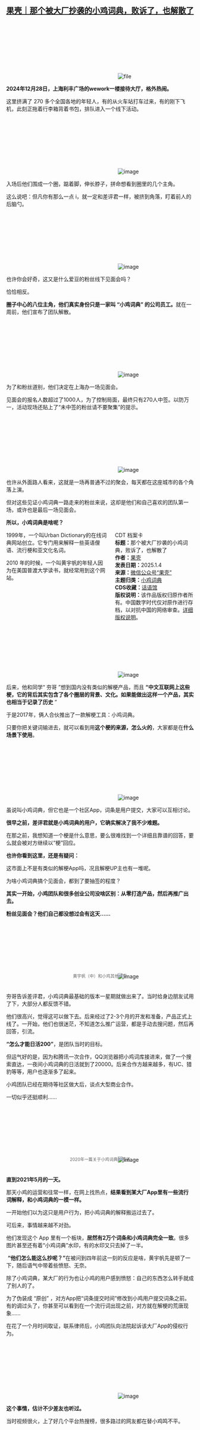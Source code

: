 <!--1735994270000-->
[果壳｜那个被大厂抄袭的小鸡词典，败诉了，也解散了](https://chinadigitaltimes.net/chinese/714661.html)
------

<p><img decoding="async" src="data:image/svg+xml,%3Csvg%20xmlns='http://www.w3.org/2000/svg'%20viewBox='0%200%200%200'%3E%3C/svg%3E" alt="file" data-lazy-src="https://chinadigitaltimes.net/chinese/files/2025/01/image-1735993425682.png"><noscript><img decoding="async" src="https://chinadigitaltimes.net/chinese/files/2025/01/image-1735993425682.png" alt="file"></noscript></p><p><strong>2024年12月28日，上海利丰广场的wework一楼接待大厅，格外热闹。</strong></p><p>这里挤满了 270&nbsp;多个全国各地的年轻人，有的从火车站打车过来，有的刚下飞机，此刻正拖着行李箱背着书包，排队进入一个线下活动。</p><p><img decoding="async" src="data:image/svg+xml,%3Csvg%20xmlns='http://www.w3.org/2000/svg'%20viewBox='0%200%200%200'%3E%3C/svg%3E" alt="image" data-lazy-src="https://chinadigitaltimes.net/chinese/files/2025/01/post-714661-67792ac62f3f8."><noscript><img decoding="async" src="https://chinadigitaltimes.net/chinese/files/2025/01/post-714661-67792ac62f3f8." alt="image"></noscript></p><p>入场后他们围成一个圈，踮着脚，伸长脖子，拼命想看到圈里的几个主角。</p><p>这么说吧：但凡你有那么一点 i，就一定和差评君一样，被挤到角落，盯着前人的后脑勺。</p><p><img decoding="async" src="data:image/svg+xml,%3Csvg%20xmlns='http://www.w3.org/2000/svg'%20viewBox='0%200%200%200'%3E%3C/svg%3E" alt="image" data-lazy-src="https://chinadigitaltimes.net/chinese/files/2025/01/post-714661-67792ac639c2b."><noscript><img decoding="async" src="https://chinadigitaltimes.net/chinese/files/2025/01/post-714661-67792ac639c2b." alt="image"></noscript></p><p>也许你会好奇，这又是什么爱豆的粉丝线下见面会吗？</p><p>恰恰相反。</p><p><strong>圈子中心的八位主角，他们真实身份只是一家叫&nbsp;“小鸡词典”&nbsp;的公司员工。</strong>就在一周前，他们宣布了团队解散。</p><p><img decoding="async" src="data:image/svg+xml,%3Csvg%20xmlns='http://www.w3.org/2000/svg'%20viewBox='0%200%200%200'%3E%3C/svg%3E" alt="image" data-lazy-src="https://chinadigitaltimes.net/chinese/files/2025/01/post-714661-67792ac64cba2.png"><noscript><img decoding="async" src="https://chinadigitaltimes.net/chinese/files/2025/01/post-714661-67792ac64cba2.png" alt="image"></noscript></p><p>为了和粉丝道别，他们决定在上海办一场见面会。</p><p>见面会的报名人数超过了1000人，为了控制局面，最终只有270人中签。以防万一，活动现场还贴上了“未中签的粉丝请不要聚集”的提示。</p><p><img decoding="async" src="data:image/svg+xml,%3Csvg%20xmlns='http://www.w3.org/2000/svg'%20viewBox='0%200%200%200'%3E%3C/svg%3E" alt="image" data-lazy-src="https://chinadigitaltimes.net/chinese/files/2025/01/post-714661-67792ac655f70."><noscript><img decoding="async" src="https://chinadigitaltimes.net/chinese/files/2025/01/post-714661-67792ac655f70." alt="image"></noscript></p><p>也许从外面路人看来，这就是一场再普通不过的聚会，每天都在这座城市的各个角落上演。</p><p>但对这些见证小鸡词典一路走来的粉丝来说，这却是他们和自己喜欢的团队第一场，或许也是最后一场见面会。</p><p><strong>所以，小鸡词典是啥呢？</strong></p><div style="width:42%;float:right;padding-left:20px;"><div class="su-spoiler su-spoiler-style-fancy su-spoiler-icon-chevron-circle" data-scroll-offset="0" data-anchor-in-url="no"><div class="su-spoiler-title" tabindex="0" role="button"><span class="su-spoiler-icon"></span>CDT 档案卡</div><div class="su-spoiler-content su-u-clearfix su-u-trim"><strong>标题：</strong>那个被大厂抄袭的小鸡词典，败诉了，也解散了<br><strong>作者：</strong><a href="https://chinadigitaltimes.net/space/果壳" target="_blank">果壳</a><br><strong>发表日期：</strong>2025.1.4<br><strong>来源：</strong><a href="https://web.archive.org/web/*/https://mp.weixin.qq.com/s/ayJFSAy09DDa-KGau1iuuw" target="_blank">微信公众号“果壳”</a><br><strong>主题归类：</strong><a href="https://chinadigitaltimes.net/space/小鸡词典" target="_blank">小鸡词典</a><br><strong>CDS收藏：</strong><a href="https://chinadigitaltimes.net/space/%E8%AF%9D%E8%AF%AD%E9%A6%86" target="_blank" rel="noopener">话语馆</a><br><strong>版权说明：</strong>该作品版权归原作者所有。中国数字时代仅对原作进行存档，以对抗中国的网络审查。<a href="https://chinadigitaltimes.net/chinese/copyright">详细版权说明</a>。</div></div></div><p>1999年，一个叫Urban Dictionary的在线词典网站创立。它专门用来解释一些英语俚语、流行梗和亚文化名词。</p><p>2010 年的时候，一个叫黄宇帆的年轻人因为在美国普渡大学读书，就经常用到这个网站。</p><p><img decoding="async" src="data:image/svg+xml,%3Csvg%20xmlns='http://www.w3.org/2000/svg'%20viewBox='0%200%200%200'%3E%3C/svg%3E" alt="image" data-lazy-src="https://chinadigitaltimes.net/chinese/files/2025/01/post-714661-67792ac65fe49.png"><noscript><img decoding="async" src="https://chinadigitaltimes.net/chinese/files/2025/01/post-714661-67792ac65fe49.png" alt="image"></noscript></p><p>后来，他和同学“ 夯哥 ”想到国内没有类似的解梗产品，而且&nbsp;<strong>“中文互联网上这些梗，它的背后其实包含了各个圈层的背景、文化。如果能做出这样一个产品，其实也相当于记录了历史</strong>&nbsp;”&nbsp;</p><p>于是2017年，俩人合伙推出了一款解梗工具：小鸡词典。</p><p>只要你把关键词输进去，就可以看到用<strong>这个梗的来源，怎么火的</strong>，大家都是在<strong>什么场景下使用</strong>。</p><p><img decoding="async" src="data:image/svg+xml,%3Csvg%20xmlns='http://www.w3.org/2000/svg'%20viewBox='0%200%200%200'%3E%3C/svg%3E" alt="image" data-lazy-src="https://chinadigitaltimes.net/chinese/files/2025/01/post-714661-67792ac6708dc.png"><noscript><img decoding="async" src="https://chinadigitaltimes.net/chinese/files/2025/01/post-714661-67792ac6708dc.png" alt="image"></noscript></p><p>虽说叫小鸡词典，但它也是一个社区App，词条是用户提交，大家可以互相讨论。</p><p><strong>很早之前，差评君就是小鸡词典的用户，它确实解决了我不少难题。</strong></p><p>在那之前，我想知道一个梗是什么意思，要么很难找到一个详细且靠谱的回答，要么就会被对方继续以“梗”回应。</p><p><strong>也许你看到这里，还是有疑问：</strong></p><p>这市面上不是有类似的解梗App吗，况且解梗UP主也有一堆呢。</p><p>为啥小鸡词典搞个见面会，都到了要抽签的程度？</p><p><strong>其实一开始，小鸡团队和很多创业公司没啥区别：从零打造产品，然后再推广出去。</strong></p><p><strong>粉丝见面会？他们自己都没想过会有这天……</strong></p><p><img decoding="async" src="data:image/svg+xml,%3Csvg%20xmlns='http://www.w3.org/2000/svg'%20viewBox='0%200%200%200'%3E%3C/svg%3E" alt="image" data-lazy-src="https://chinadigitaltimes.net/chinese/files/2025/01/post-714661-67792ac679c72."><noscript><img decoding="async" src="https://chinadigitaltimes.net/chinese/files/2025/01/post-714661-67792ac679c72." alt="image"></noscript><br><span style="font-size: 0.8em;color: #666;display: block;text-align: center;margin-bottom:32px; margin-top: -20px;line-height:22px;">黄宇帆（中）和小鸡其他成员</span></p><p>夯哥告诉差评君，小鸡词典最基础的版本一星期就做出来了。当时给身边朋友试用了下，大部分人都反馈不错。</p><p>他们很高兴，觉得这可以做下去。后来经过了2-3个月的开发和准备，产品正式上线了。一开始，他们也很迷茫，不知道怎么推广运营，都是手动去搜问题，然后再回答，引流。</p><p><strong>“怎么才能日活200”</strong>，是团队当时的目标。</p><p>但运气好的是，因为和腾讯一次合作，QQ浏览器把小鸡词库接进来，做了一个搜索直达，一夜间小鸡词典的日活就到了20000。后来合作方越来越多，有UC、猎豹等等，用户也逐渐多了起来。</p><p>小鸡团队已经在期待等社区做大后，谈点大型商业合作。</p><p>一切似乎还挺顺利……</p><p><img decoding="async" src="data:image/svg+xml,%3Csvg%20xmlns='http://www.w3.org/2000/svg'%20viewBox='0%200%200%200'%3E%3C/svg%3E" alt="image" data-lazy-src="https://chinadigitaltimes.net/chinese/files/2025/01/post-714661-67792ac6832f9.png"><noscript><img decoding="async" src="https://chinadigitaltimes.net/chinese/files/2025/01/post-714661-67792ac6832f9.png" alt="image"></noscript><br><span style="font-size: 0.8em;color: #666;display: block;text-align: center;margin-bottom:32px; margin-top: -20px;line-height:22px;">2020年一篇关于小鸡词典的报道</span></p><p><strong>直到2021年5月的一天。</strong></p><p>那天小鸡的运营和往常一样，在网上找热点，<strong>结果看到某大厂App里有一些流行词解释，和小鸡词典的一模一样。</strong></p><p>一开始他们以为这只是用户行为，把小鸡词典的解释搬运过去了。</p><p>可后来，事情越来越不对劲。</p><p>他们发现这个 App 里有一个板块，<strong>居然有2万个词条和小鸡词典完全一致</strong>。很多图片甚至还有着“小鸡词典”水印，有的水印又只去掉了一半。</p><p>&nbsp;<strong>“他们怎么能这么抄呢？”</strong>在被问到四年前这一刻的反应是啥，黄宇帆先是顿了一下，随后语气中带着些愤怒、无奈。</p><p>除了小鸡词典，某大厂的行为也让小鸡的用户感到愤怒：自己的东西怎么转手就成了别人的了。</p><p>为了伪装成&nbsp;“原创”&nbsp;，对方App把“词条提交时间”修改到小鸡用户提交词条之前。有的调过头了，你甚至可以看到在一个流行词出现之前，对方就在解梗的荒唐现象……</p><p>在花了一个月时间取证，联系律师后，小鸡团队向法院起诉该大厂App的侵权行为。</p><p><img decoding="async" src="data:image/svg+xml,%3Csvg%20xmlns='http://www.w3.org/2000/svg'%20viewBox='0%200%200%200'%3E%3C/svg%3E" alt="image" data-lazy-src="https://chinadigitaltimes.net/chinese/files/2025/01/post-714661-67792ac699ea6.png"><noscript><img decoding="async" src="https://chinadigitaltimes.net/chinese/files/2025/01/post-714661-67792ac699ea6.png" alt="image"></noscript></p><p><strong>这个事情，估计不少差友也听过。</strong></p><p>当时视频很火，上了好几个平台热搜榜，很多路过的网友都在替小鸡鸣不平。</p><p><img decoding="async" src="data:image/svg+xml,%3Csvg%20xmlns='http://www.w3.org/2000/svg'%20viewBox='0%200%200%200'%3E%3C/svg%3E" alt="image" data-lazy-src="https://chinadigitaltimes.net/chinese/files/2025/01/post-714661-67792ac6b0f82.png"><noscript><img decoding="async" src="https://chinadigitaltimes.net/chinese/files/2025/01/post-714661-67792ac6b0f82.png" alt="image"></noscript></p><p>一边官司要打，一边工作还要继续。</p><p>有时，小鸡词典会在B站上传一些公司日常，比如“工作一半被老板带去游乐园玩”“公司穷但大家很快乐”，结果发现观众们很喜欢看。于是，他们就兼职做起了自媒体。</p><p><img decoding="async" src="data:image/svg+xml,%3Csvg%20xmlns='http://www.w3.org/2000/svg'%20viewBox='0%200%200%200'%3E%3C/svg%3E" alt="image" data-lazy-src="https://chinadigitaltimes.net/chinese/files/2025/01/post-714661-67792ac6bbd6b."><noscript><img decoding="async" src="https://chinadigitaltimes.net/chinese/files/2025/01/post-714661-67792ac6bbd6b." alt="image"></noscript></p><p><strong>这，就是很多人喜欢小鸡词典的开始。</strong></p><p>网友们看完视频，都觉得小鸡才是他们心目中的理想职场，他们喜欢这样的氛围。</p><p>差评君简单列几点噢：</p><p>公司没有KPI，没有绩效考核，也不看你迟不迟到。有女同事失恋了，黄宇帆带了一瓶茅台来公司喝；公司去游乐园团建，黄宇帆定在了周五，因为那天人少。</p><p>其实对于这些，黄宇帆也解释说一呢自己也起不来，二呢就这么几个人，大家都知道自己手头活是啥，确实不需要怎么管。</p><p><img decoding="async" src="data:image/svg+xml,%3Csvg%20xmlns='http://www.w3.org/2000/svg'%20viewBox='0%200%200%200'%3E%3C/svg%3E" alt="image" data-lazy-src="https://chinadigitaltimes.net/chinese/files/2025/01/post-714661-67792ac6c7831.png"><noscript><img decoding="async" src="https://chinadigitaltimes.net/chinese/files/2025/01/post-714661-67792ac6c7831.png" alt="image"></noscript></p><p><img decoding="async" src="data:image/svg+xml,%3Csvg%20xmlns='http://www.w3.org/2000/svg'%20viewBox='0%200%200%200'%3E%3C/svg%3E" alt="image" data-lazy-src="https://chinadigitaltimes.net/chinese/files/2025/01/post-714661-67792ac6cfbf5.png"><noscript><img decoding="async" src="https://chinadigitaltimes.net/chinese/files/2025/01/post-714661-67792ac6cfbf5.png" alt="image"></noscript><br><span style="font-size: 0.8em;color: #666;display: block;text-align: center;margin-bottom:32px; margin-top: -20px;line-height:22px;">视频里最常见弹幕</span></p><p><strong>这还不够。“ 不把员工当人看 ”的职场，在小鸡词典这里成了“ 不把老板当人看&nbsp;”。</strong></p><p>比如达成多少目标，老板就得穿女装，跳宅舞。</p><p>在恰饭视频里为了整效果，老板在公园里 cos 成美人鱼，夸甲方产品。</p><p>有时候老板不听话，那基本都是一个被员工“霸凌”的下场……</p><p><img decoding="async" src="data:image/svg+xml,%3Csvg%20xmlns='http://www.w3.org/2000/svg'%20viewBox='0%200%200%200'%3E%3C/svg%3E" alt="image" data-lazy-src="https://chinadigitaltimes.net/chinese/files/2025/01/post-714661-67792ac6db464.gif"><noscript><img decoding="async" src="https://chinadigitaltimes.net/chinese/files/2025/01/post-714661-67792ac6db464.gif" alt="image"></noscript></p><p>大伙儿给面了叫老板黄总，平时，都叫黄狗。</p><p><img decoding="async" src="data:image/svg+xml,%3Csvg%20xmlns='http://www.w3.org/2000/svg'%20viewBox='0%200%200%200'%3E%3C/svg%3E" alt="image" data-lazy-src="https://chinadigitaltimes.net/chinese/files/2025/01/post-714661-67792ac6e7048."><noscript><img decoding="async" src="https://chinadigitaltimes.net/chinese/files/2025/01/post-714661-67792ac6e7048." alt="image"></noscript><br><span style="font-size: 0.8em;color: #666;display: block;text-align: center;margin-bottom:32px; margin-top: -20px;line-height:22px;">差评君在现场也抽到了一顶印着黄狗的帽子 </span></p><p>因为和员工过于打成一片，粉丝们还建议黄宇帆学习《劳动保护法》来保护自己。</p><p><img decoding="async" src="data:image/svg+xml,%3Csvg%20xmlns='http://www.w3.org/2000/svg'%20viewBox='0%200%200%200'%3E%3C/svg%3E" alt="image" data-lazy-src="https://chinadigitaltimes.net/chinese/files/2025/01/post-714661-67792ac6efaa8.png"><noscript><img decoding="async" src="https://chinadigitaltimes.net/chinese/files/2025/01/post-714661-67792ac6efaa8.png" alt="image"></noscript></p><p>就这样，小鸡词典慢慢成为了无数应届毕业生、职场打工人心里的乌托邦。</p><p><strong>当然，差评君觉得大家喜欢小鸡，也不光是氛围好。</strong></p><p>氛围好的公司很多，但有一点是小鸡词典独有的，那就是<strong>永远不会被现实打倒的积极与乐观。</strong></p><p>2023年1月，因为一些不可抗力因素，小鸡词典停服。</p><p>这换成一般公司，应该是直接关门了。</p><p><img decoding="async" src="data:image/svg+xml,%3Csvg%20xmlns='http://www.w3.org/2000/svg'%20viewBox='0%200%200%200'%3E%3C/svg%3E" alt="image" data-lazy-src="https://chinadigitaltimes.net/chinese/files/2025/01/post-714661-67792ac703ad1.png"><noscript><img decoding="async" src="https://chinadigitaltimes.net/chinese/files/2025/01/post-714661-67792ac703ad1.png" alt="image"></noscript></p><p>但黄宇帆并没有说解散，而是尽可能地让团队维持下去。他让开发团队接些外包，并把App运营转到了视频这块，通过自媒体来接点商单。</p><p><img decoding="async" src="data:image/svg+xml,%3Csvg%20xmlns='http://www.w3.org/2000/svg'%20viewBox='0%200%200%200'%3E%3C/svg%3E" alt="image" data-lazy-src="https://chinadigitaltimes.net/chinese/files/2025/01/post-714661-67792ac717bc7.png"><noscript><img decoding="async" src="https://chinadigitaltimes.net/chinese/files/2025/01/post-714661-67792ac717bc7.png" alt="image"></noscript></p><p><strong>就这样持续了两年。</strong>2024年11月，小鸡词典的官司有了最终结果——<strong>他们败诉了</strong>。</p><p>判决认为，无法认定小鸡的内容曾经在对方的产品中出现过。</p><p><img decoding="async" src="data:image/svg+xml,%3Csvg%20xmlns='http://www.w3.org/2000/svg'%20viewBox='0%200%200%200'%3E%3C/svg%3E" alt="image" data-lazy-src="https://chinadigitaltimes.net/chinese/files/2025/01/post-714661-67792ac720a26.png"><noscript><img decoding="async" src="https://chinadigitaltimes.net/chinese/files/2025/01/post-714661-67792ac720a26.png" alt="image"></noscript></p><p>对于这个结果，黄宇帆给我的回答是“震惊”“能被对方在法庭上的辩解气笑了”……</p><p>差评君也能猜到，这个答案团队里每个人都无法接受。可结果已经定了，他们也尽力了，愤怒但无奈。</p><p>不过，即便产品被抄袭，产品停服，起诉又败诉&nbsp;……</p><p>他们依旧在更新办公日常，团队每个人依旧乐观面对一切。</p><p><img decoding="async" src="data:image/svg+xml,%3Csvg%20xmlns='http://www.w3.org/2000/svg'%20viewBox='0%200%200%200'%3E%3C/svg%3E" alt="image" data-lazy-src="https://chinadigitaltimes.net/chinese/files/2025/01/post-714661-67792ac72eb45.png"><noscript><img decoding="async" src="https://chinadigitaltimes.net/chinese/files/2025/01/post-714661-67792ac72eb45.png" alt="image"></noscript></p><p>在28号的线下见面会，团队成员也特地说到今天不聊那些不开心的。</p><p><img decoding="async" src="data:image/svg+xml,%3Csvg%20xmlns='http://www.w3.org/2000/svg'%20viewBox='0%200%200%200'%3E%3C/svg%3E" alt="image" data-lazy-src="https://chinadigitaltimes.net/chinese/files/2025/01/post-714661-67792ac7379a0."><noscript><img decoding="async" src="https://chinadigitaltimes.net/chinese/files/2025/01/post-714661-67792ac7379a0." alt="image"></noscript><br><span style="font-size: 0.8em;color: #666;display: block;text-align: center;margin-bottom:32px; margin-top: -20px;line-height:22px;">小鸡词典团队和粉丝互动</span></p><p><strong>那么解散的导火索，是这个官司输了吗？</strong></p><p>是，也不是。</p><p>官司确实让小鸡词典遇到了一些没有料到且难以解决的困难。</p><p>但解散的根本原因，还是营收。</p><p>黄宇帆说其实转型做自媒体之后，他们情况反倒好了点，有一些盈利，自己没有再往里面掏钱，员工也涨了薪资。</p><p>但是，这是在没有算上房租，他自己不拿工资，夯哥也拿着相当低工资的情况下。</p><p><strong>“ 如果真要算这些，公司还是亏的 ”。</strong></p><p><img decoding="async" src="data:image/svg+xml,%3Csvg%20xmlns='http://www.w3.org/2000/svg'%20viewBox='0%200%200%200'%3E%3C/svg%3E" alt="image" data-lazy-src="https://chinadigitaltimes.net/chinese/files/2025/01/post-714661-67792ac73ff13."><noscript><img decoding="async" src="https://chinadigitaltimes.net/chinese/files/2025/01/post-714661-67792ac73ff13." alt="image"></noscript><br><span style="font-size: 0.8em;color: #666;display: block;text-align: center;margin-bottom:32px; margin-top: -20px;line-height:22px;">招待粉丝入场的黄宇帆</span></p><p>在停服后的两年，公司情况也一直没改善。</p><p>团队讨论、调研过很多方向，做新的工具App，找新的业务，但都没有找到好的方法。</p><p>因为<strong>成本和不确定性</strong>，都是要团队要面临的问题。</p><p><img decoding="async" src="data:image/svg+xml,%3Csvg%20xmlns='http://www.w3.org/2000/svg'%20viewBox='0%200%200%200'%3E%3C/svg%3E" alt="image" data-lazy-src="https://chinadigitaltimes.net/chinese/files/2025/01/post-714661-67792ac74939f."><noscript><img decoding="async" src="https://chinadigitaltimes.net/chinese/files/2025/01/post-714661-67792ac74939f." alt="image"></noscript></p><p>夯哥给差评君分析了一下。</p><p>工具类产品本身就是个成长稍微慢一些的东西，团队如何面对这个不确定性，大家又愿意花多长时间继续从0到1做一款产品。</p><p>假如做成一款产品要三四年。那三四年之后呢，市场环境又是什么样，赛道里会不会有其他强劲的对手？</p><p>解散并不是黄宇帆或夯哥一个人的决定，而是团队在讨论过程中慢慢得出来的。</p><p>做出决定时，大伙儿并没有崩溃，没有难以接受。</p><p><strong>或许每个人也清楚，他们尽力了，这已经是他们当下最好的选择了。这个存在了7年，无数网友梦想的乌托邦公司，还是到了说再见的时候。</strong></p><p><img decoding="async" src="data:image/svg+xml,%3Csvg%20xmlns='http://www.w3.org/2000/svg'%20viewBox='0%200%200%200'%3E%3C/svg%3E" alt="image" data-lazy-src="https://chinadigitaltimes.net/chinese/files/2025/01/post-714661-67792ac750818.png"><noscript><img decoding="async" src="https://chinadigitaltimes.net/chinese/files/2025/01/post-714661-67792ac750818.png" alt="image"></noscript></p><p>于是，就有了文章开头那一个场景了。</p><p>活动原本计划从下午1点举办到晚上6点，一共有270个名额。但因为粉丝太多，为了不让大家失望，团队临时增加了一场。</p><p>前一场见面会刚结束，下一场170位粉丝也已经等在门口。</p><p><strong>从下午1点到晚上10点多，小鸡团队和400多位粉丝陪伴了9个小时。</strong></p><p><img decoding="async" src="data:image/svg+xml,%3Csvg%20xmlns='http://www.w3.org/2000/svg'%20viewBox='0%200%200%200'%3E%3C/svg%3E" alt="image" data-lazy-src="https://chinadigitaltimes.net/chinese/files/2025/01/post-714661-67792ac759a77."><noscript><img decoding="async" src="https://chinadigitaltimes.net/chinese/files/2025/01/post-714661-67792ac759a77." alt="image"></noscript></p><p>这期间，粉丝们留影打卡、签名、回忆各个瞬间、互动玩游戏，最后再大合唱。</p><p>每个人都在用自己喜欢的方式去享受这个瞬间。</p><p><img decoding="async" src="data:image/svg+xml,%3Csvg%20xmlns='http://www.w3.org/2000/svg'%20viewBox='0%200%200%200'%3E%3C/svg%3E" alt="image" data-lazy-src="https://chinadigitaltimes.net/chinese/files/2025/01/post-714661-67792ac76406d.gif"><noscript><img decoding="async" src="https://chinadigitaltimes.net/chinese/files/2025/01/post-714661-67792ac76406d.gif" alt="image"></noscript></p><p>有人说小鸡词典给他带来了最快乐的时光；还有大学生说小鸡词典给他构建了一个理想的职场蓝图。</p><p><img decoding="async" src="data:image/svg+xml,%3Csvg%20xmlns='http://www.w3.org/2000/svg'%20viewBox='0%200%200%200'%3E%3C/svg%3E" alt="image" data-lazy-src="https://chinadigitaltimes.net/chinese/files/2025/01/post-714661-67792ac76d161.png"><noscript><img decoding="async" src="https://chinadigitaltimes.net/chinese/files/2025/01/post-714661-67792ac76d161.png" alt="image"></noscript></p><p>因为职场很残酷，从学校离开直接进入职场更残酷。</p><p>优胜劣汰，人们喜欢小鸡词典，支持小鸡词典，并不意味着大家天真地认为小鸡词典就应该是所有职场的样子。</p><p><strong>大家只想让小鸡能好好活着，以此来证明，一家美好、温暖、平等、自由的公司是可以在这样的环境中生存下来。</strong></p><p>当每个人怀念小鸡词典时，当每个人舍不得团队解散时，其实他们也在和心里的那个乌托邦做告别。</p><p>感觉就像一个童话故事，一个陪着自己走了很多天的童话故事。</p><p>最终还是成了童话。</p><p><img decoding="async" src="data:image/svg+xml,%3Csvg%20xmlns='http://www.w3.org/2000/svg'%20viewBox='0%200%200%200'%3E%3C/svg%3E" alt="image" data-lazy-src="https://chinadigitaltimes.net/chinese/files/2025/01/post-714661-67792ac7754b8.png"><noscript><img decoding="async" src="https://chinadigitaltimes.net/chinese/files/2025/01/post-714661-67792ac7754b8.png" alt="image"></noscript></p><p>撰文：刺猬</p><p>编辑：莽山烙铁头</p><p>美编：萱萱</p><p>图片、资料来源：</p><p>感谢黄宇帆、夯哥接受采访</p><p>B站@小鸡词典、评论区网友截图</p><div class="addtoany_share_save_container addtoany_content addtoany_content_bottom"><div class="a2a_kit a2a_kit_size_32 addtoany_list" data-a2a-url="https://chinadigitaltimes.net/chinese/714661.html" data-a2a-title="果壳｜那个被大厂抄袭的小鸡词典，败诉了，也解散了"><a class="a2a_button_facebook" href="https://www.addtoany.com/add_to/facebook?linkurl=https%3A%2F%2Fchinadigitaltimes.net%2Fchinese%2F714661.html&amp;linkname=%E6%9E%9C%E5%A3%B3%EF%BD%9C%E9%82%A3%E4%B8%AA%E8%A2%AB%E5%A4%A7%E5%8E%82%E6%8A%84%E8%A2%AD%E7%9A%84%E5%B0%8F%E9%B8%A1%E8%AF%8D%E5%85%B8%EF%BC%8C%E8%B4%A5%E8%AF%89%E4%BA%86%EF%BC%8C%E4%B9%9F%E8%A7%A3%E6%95%A3%E4%BA%86" title="Facebook" rel="nofollow noopener" target="_blank"></a><a class="a2a_button_twitter" href="https://www.addtoany.com/add_to/twitter?linkurl=https%3A%2F%2Fchinadigitaltimes.net%2Fchinese%2F714661.html&amp;linkname=%E6%9E%9C%E5%A3%B3%EF%BD%9C%E9%82%A3%E4%B8%AA%E8%A2%AB%E5%A4%A7%E5%8E%82%E6%8A%84%E8%A2%AD%E7%9A%84%E5%B0%8F%E9%B8%A1%E8%AF%8D%E5%85%B8%EF%BC%8C%E8%B4%A5%E8%AF%89%E4%BA%86%EF%BC%8C%E4%B9%9F%E8%A7%A3%E6%95%A3%E4%BA%86" title="Twitter" rel="nofollow noopener" target="_blank"></a><a class="a2a_button_telegram" href="https://www.addtoany.com/add_to/telegram?linkurl=https%3A%2F%2Fchinadigitaltimes.net%2Fchinese%2F714661.html&amp;linkname=%E6%9E%9C%E5%A3%B3%EF%BD%9C%E9%82%A3%E4%B8%AA%E8%A2%AB%E5%A4%A7%E5%8E%82%E6%8A%84%E8%A2%AD%E7%9A%84%E5%B0%8F%E9%B8%A1%E8%AF%8D%E5%85%B8%EF%BC%8C%E8%B4%A5%E8%AF%89%E4%BA%86%EF%BC%8C%E4%B9%9F%E8%A7%A3%E6%95%A3%E4%BA%86" title="Telegram" rel="nofollow noopener" target="_blank"></a><a class="a2a_button_reddit" href="https://www.addtoany.com/add_to/reddit?linkurl=https%3A%2F%2Fchinadigitaltimes.net%2Fchinese%2F714661.html&amp;linkname=%E6%9E%9C%E5%A3%B3%EF%BD%9C%E9%82%A3%E4%B8%AA%E8%A2%AB%E5%A4%A7%E5%8E%82%E6%8A%84%E8%A2%AD%E7%9A%84%E5%B0%8F%E9%B8%A1%E8%AF%8D%E5%85%B8%EF%BC%8C%E8%B4%A5%E8%AF%89%E4%BA%86%EF%BC%8C%E4%B9%9F%E8%A7%A3%E6%95%A3%E4%BA%86" title="Reddit" rel="nofollow noopener" target="_blank"></a><a class="a2a_button_whatsapp" href="https://www.addtoany.com/add_to/whatsapp?linkurl=https%3A%2F%2Fchinadigitaltimes.net%2Fchinese%2F714661.html&amp;linkname=%E6%9E%9C%E5%A3%B3%EF%BD%9C%E9%82%A3%E4%B8%AA%E8%A2%AB%E5%A4%A7%E5%8E%82%E6%8A%84%E8%A2%AD%E7%9A%84%E5%B0%8F%E9%B8%A1%E8%AF%8D%E5%85%B8%EF%BC%8C%E8%B4%A5%E8%AF%89%E4%BA%86%EF%BC%8C%E4%B9%9F%E8%A7%A3%E6%95%A3%E4%BA%86" title="WhatsApp" rel="nofollow noopener" target="_blank"></a><a class="a2a_button_email" href="https://www.addtoany.com/add_to/email?linkurl=https%3A%2F%2Fchinadigitaltimes.net%2Fchinese%2F714661.html&amp;linkname=%E6%9E%9C%E5%A3%B3%EF%BD%9C%E9%82%A3%E4%B8%AA%E8%A2%AB%E5%A4%A7%E5%8E%82%E6%8A%84%E8%A2%AD%E7%9A%84%E5%B0%8F%E9%B8%A1%E8%AF%8D%E5%85%B8%EF%BC%8C%E8%B4%A5%E8%AF%89%E4%BA%86%EF%BC%8C%E4%B9%9F%E8%A7%A3%E6%95%A3%E4%BA%86" title="Email" rel="nofollow noopener" target="_blank"></a><a class="a2a_button_copy_link" href="https://www.addtoany.com/add_to/copy_link?linkurl=https%3A%2F%2Fchinadigitaltimes.net%2Fchinese%2F714661.html&amp;linkname=%E6%9E%9C%E5%A3%B3%EF%BD%9C%E9%82%A3%E4%B8%AA%E8%A2%AB%E5%A4%A7%E5%8E%82%E6%8A%84%E8%A2%AD%E7%9A%84%E5%B0%8F%E9%B8%A1%E8%AF%8D%E5%85%B8%EF%BC%8C%E8%B4%A5%E8%AF%89%E4%BA%86%EF%BC%8C%E4%B9%9F%E8%A7%A3%E6%95%A3%E4%BA%86" title="Copy Link" rel="nofollow noopener" target="_blank"></a><a class="a2a_dd addtoany_share_save addtoany_share" href="https://www.addtoany.com/share"></a></div></div>
